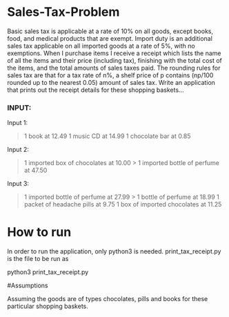# Sales-Tax-Problem

Basic sales tax is applicable at a rate of 10% on all goods, except books, food, and medical products that are exempt. Import duty is an additional sales tax
applicable on all imported goods at a rate of 5%, with no exemptions. When I purchase items I receive a receipt which lists the name of all the items and their price (including tax), finishing with the total cost of the items,
and the total amounts of sales taxes paid. The rounding rules for sales tax are that for a tax rate of n%, a shelf price of p contains (np/100 rounded up to the nearest 0.05) amount of sales tax.
Write an application that prints out the receipt details for these shopping baskets...


### INPUT:
Input 1:
> 1 book at 12.49
> 1 music CD at 14.99
> 1 chocolate bar at 0.85

Input 2:
> 1 imported box of chocolates at 10.00 > 1 imported bottle of perfume at 47.50

Input 3:
> 1 imported bottle of perfume at 27.99 > 1 bottle of perfume at 18.99
> 1 packet of headache pills at 9.75
> 1 box of imported chocolates at 11.25


# How to run
In order to run the application, only python3 is needed. print_tax_receipt.py is the file to be run as

python3 print_tax_receipt.py


#Assumptions

Assuming the goods are of types chocolates, pills and books for these particular shopping baskets.
